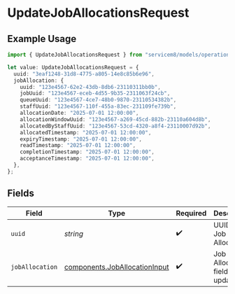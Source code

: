# UpdateJobAllocationsRequest

## Example Usage

```typescript
import { UpdateJobAllocationsRequest } from "servicem8/models/operations";

let value: UpdateJobAllocationsRequest = {
  uuid: "3eaf1248-31d8-4775-a805-14e8c85b6e96",
  jobAllocation: {
    uuid: "123e4567-62e2-43db-8db6-23110311bb0b",
    jobUuid: "123e4567-eceb-4d55-9b35-2311063f24cb",
    queueUuid: "123e4567-4ce7-48b0-9870-23110534382b",
    staffUuid: "123e4567-110f-455a-83ec-231109fe739b",
    allocationDate: "2025-07-01 12:00:00",
    allocationWindowUuid: "123e4567-a269-45cd-882b-23110a604d8b",
    allocatedByStaffUuid: "123e4567-53cd-4320-a8f4-23110007d92b",
    allocatedTimestamp: "2025-07-01 12:00:00",
    expiryTimestamp: "2025-07-01 12:00:00",
    readTimestamp: "2025-07-01 12:00:00",
    completionTimestamp: "2025-07-01 12:00:00",
    acceptanceTimestamp: "2025-07-01 12:00:00",
  },
};
```

## Fields

| Field                                                                          | Type                                                                           | Required                                                                       | Description                                                                    |
| ------------------------------------------------------------------------------ | ------------------------------------------------------------------------------ | ------------------------------------------------------------------------------ | ------------------------------------------------------------------------------ |
| `uuid`                                                                         | *string*                                                                       | :heavy_check_mark:                                                             | UUID of the Job Allocation                                                     |
| `jobAllocation`                                                                | [components.JobAllocationInput](../../models/components/joballocationinput.md) | :heavy_check_mark:                                                             | Job Allocation fields to update                                                |